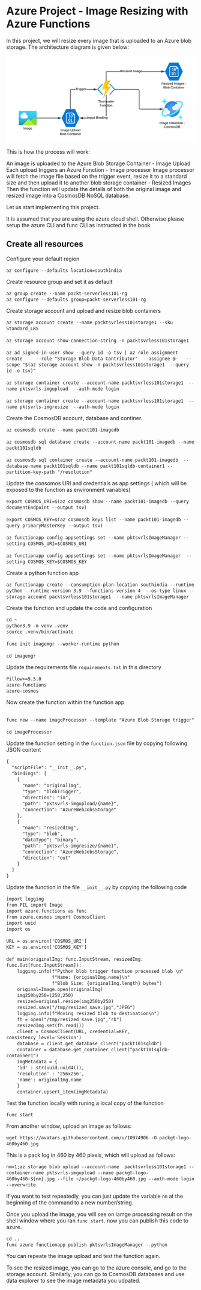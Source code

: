 # Azure Project - Image Resizing with Azure Functions

In this project, we will resize every image that is uploaded to an Azure blob storage.  The architecture diagram is given below:

![ImageResize Arch Diagram](images/azure-project.png)

 This is how the process will work:

An image is uploaded to the Azure Blob Storage Container - Image Upload
Each upload triggers an Azure Function -  Image processor
Image processor will fetch the image file based on the trigger event, resize it to a standard size and then upload it to another blob storage container - Resized Images
Then the function will update the details of both the original image and resized image into a CosmosDB NoSQL database.

Let us start implementing this project.

It is assumed that you are using the azure cloud shell.  Otherwise please setup the azure CLI and func CLI as instructed in the book

## Create all resources

Configure your default region

```
az configure --defaults location=southindia
```

Create resource group and set it as default

```
az group create --name packt-serverless101-rg
az configure --defaults group=packt-serverless101-rg
```

Create storage account and upload and resize blob containers

```
az storage account create --name packtsvrless101storage1 --sku Standard_LRS

az storage account show-connection-string -n packtsvrless101storage1

az ad signed-in-user show --query id -o tsv | az role assignment create 	--role "Storage Blob Data Contributor" 	--assignee @- 	--scope "$(az storage account show -n packtsvrless101storage1  --query id -o tsv)"

az storage container create --account-name packtsvrless101storage1  --name pktsvrls-imgupload  --auth-mode login

az storage container create --account-name packtsvrless101storage1  --name pktsvrls-imgresize  --auth-mode login

```

Create the CosmosDB account, database and continer.

```
az cosmosdb create --name packt101-imagedb

az cosmosdb sql database create --account-name packt101-imagedb --name packt101sqldb

az cosmosdb sql container create --account-name packt101-imagedb  --database-name packt101sqldb --name packt101sqldb-container1 --partition-key-path "/resolution"

```

Update the consomos URI and credentials as app settings ( which will be exposed to the function as environment variables)

```
export COSMOS_URI=$(az cosmosdb show --name packt101-imagedb --query documentEndpoint --output tsv)

export COSMOS_KEY=$(az cosmosdb keys list --name packt101-imagedb --query primaryMasterKey --output tsv)

az functionapp config appsettings set --name pktsvrlsImageManager --setting COSMOS_URI=$COSMOS_URI

az functionapp config appsettings set --name pktsvrlsImageManager  --setting COSMOS_KEY=$COSMOS_KEY

```

Create a python function app

```
az functionapp create --consumption-plan-location southindia --runtime python --runtime-version 3.9 --functions-version 4  --os-type linux --storage-account packtsvrless101storage1  --name pktsvrlsImageManager
```


Create the function and update the code and configuration

```
cd ~
python3.9 -m venv .venv
source .venv/bin/activate

func init imagemgr --worker-runtime python

cd imagemgr

```

Update the requirements file `requirements.txt` in this directory

```
Pillow>=9.5.0
azure-functions
azure-cosmos
```

Now create the function within the function app

```

func new --name imageProcessor --template "Azure Blob Storage trigger"

cd imageProcessor

```

Update the function setting in the `function.json` file by copying following JSON content

```
{
  "scriptFile": "__init__.py",
  "bindings": [
    {
      "name": "originalImg",
      "type": "blobTrigger",
      "direction": "in",
      "path": "pktsvrls-imgupload/{name}",
      "connection": "AzureWebJobsStorage"
    },
    {
      "name": "resizedImg",
      "type": "blob",
      "dataType": "binary",
      "path": "pktsvrls-imgresize/{name}",
      "connection": "AzureWebJobsStorage",
      "direction": "out"
    }
  ]
}
```

Update the function in the file `__init__.py` by copying the following code

```
import logging
from PIL import Image
import azure.functions as func
from azure.cosmos import CosmosClient
import uuid
import os

URL = os.environ['COSMOS_URI']
KEY = os.environ['COSMOS_KEY']

def main(originalImg: func.InputStream, resizedImg: func.Out[func.InputStream]):
    logging.info(f"Python blob trigger function processed blob \n"
                 f"Name: {originalImg.name}\n"
                 f"Blob Size: {originalImg.length} bytes")
    original=Image.open(originalImg)
    img250by250=(250,250)
    resized=original.resize(img250by250)
    resized.save("/tmp/resized_save.jpg","JPEG")
    logging.info(f"Moving resized blob to destination\n")
    fh = open("/tmp/resized_save.jpg","rb")
    resizedImg.set(fh.read())
    client = CosmosClient(URL, credential=KEY, consistency_level='Session')
    database = client.get_database_client("packt101sqldb")
    container = database.get_container_client("packt101sqldb-container1")
    imgMetadata = {
    'id' : str(uuid.uuid4()),
    'resolution' : '256x256',
    'name': originalImg.name
    }
    container.upsert_item(imgMetadata)
```

Test the function locally with runing a local copy of the function

```
func start
```

From another window, upload an image as follows:

```
wget https://avatars.githubusercontent.com/u/10974906 -O packgt-logo-460by460.jpg
```

This is a pack log in 460 by 460 pixels, which will upload as follows:

```
nm=1;az storage blob upload --account-name  packtsvrless101storage1 --container-name pktsvrls-imgupload --name packgt-logo-460by460-${nm}.jpg --file ~/packgt-logo-460by460.jpg --auth-mode login --overwrite
```

If you want to test repeatedly, you can just update the variable `nm` at the beginning of the command to a new number/string.

Once you upload the image, you will see on iamge processing result on the shell window where you ran `func start`.  now you can publish this code to azure.

```
cd ..
func azure functionapp publish pktsvrlsImageManager --python
```

You can repeate the image upload and test the function again.

To see the resized image, you can go to the azure console, and go to the storage account.  Similarly, you can go to CosmosDB databases and use data explorer to see the image metadata you udpated.
